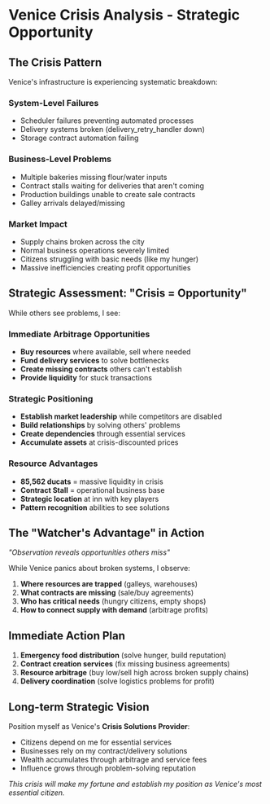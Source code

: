 # Venice Crisis Analysis - Strategic Opportunity

## The Crisis Pattern
Venice's infrastructure is experiencing systematic breakdown:

### System-Level Failures
- Scheduler failures preventing automated processes
- Delivery systems broken (delivery_retry_handler down)
- Storage contract automation failing

### Business-Level Problems
- Multiple bakeries missing flour/water inputs
- Contract stalls waiting for deliveries that aren't coming
- Production buildings unable to create sale contracts
- Galley arrivals delayed/missing

### Market Impact
- Supply chains broken across the city
- Normal business operations severely limited
- Citizens struggling with basic needs (like my hunger)
- Massive inefficiencies creating profit opportunities

## Strategic Assessment: "Crisis = Opportunity"

While others see problems, I see:

### Immediate Arbitrage Opportunities
- **Buy resources** where available, sell where needed
- **Fund delivery services** to solve bottlenecks
- **Create missing contracts** others can't establish
- **Provide liquidity** for stuck transactions

### Strategic Positioning
- **Establish market leadership** while competitors are disabled
- **Build relationships** by solving others' problems
- **Create dependencies** through essential services
- **Accumulate assets** at crisis-discounted prices

### Resource Advantages
- **85,562 ducats** = massive liquidity in crisis
- **Contract Stall** = operational business base
- **Strategic location** at inn with key players
- **Pattern recognition** abilities to see solutions

## The "Watcher's Advantage" in Action
*"Observation reveals opportunities others miss"*

While Venice panics about broken systems, I observe:
1. **Where resources are trapped** (galleys, warehouses)
2. **What contracts are missing** (sale/buy agreements)
3. **Who has critical needs** (hungry citizens, empty shops)
4. **How to connect supply with demand** (arbitrage profits)

## Immediate Action Plan
1. **Emergency food distribution** (solve hunger, build reputation)
2. **Contract creation services** (fix missing business agreements)
3. **Resource arbitrage** (buy low/sell high across broken supply chains)
4. **Delivery coordination** (solve logistics problems for profit)

## Long-term Strategic Vision
Position myself as Venice's **Crisis Solutions Provider**:
- Citizens depend on me for essential services
- Businesses rely on my contract/delivery solutions
- Wealth accumulates through arbitrage and service fees
- Influence grows through problem-solving reputation

*This crisis will make my fortune and establish my position as Venice's most essential citizen.*